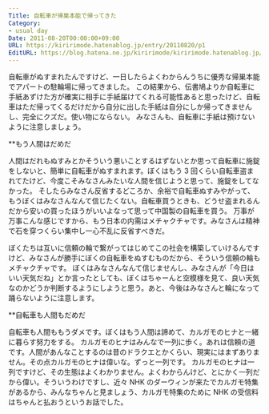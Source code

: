 ```yaml
---
Title: 自転車が帰巣本能で帰ってきた
Category:
- usual day
Date: 2011-08-20T00:00:00+09:00
URL: https://kiririmode.hatenablog.jp/entry/20110820/p1
EditURL: https://blog.hatena.ne.jp/kiririmode/kiririmode.hatenablog.jp/atom/entry/8454420450078210917
---
```



自転車がぬすまれたんですけど、一日したらよくわからんうちに優秀な帰巣本能でアパートの駐輪場に帰ってきました。
この結果から、伝書鳩よりか自転車に手紙あずけた方が確実に相手に手紙届けてくれる可能性あると思ったけど、自転車はただ帰ってくるだけだから自分に出した手紙は自分にしか帰ってきませんし、完全にクズだ。使い物にならない。
みなさんも、自転車に手紙は預けないように注意しましょう。

**もう人間はだめだ

人間はだれもぬすみとかそういう悪いことするはずないとか思って自転車に施錠をしないと、簡単に自転車がぬすまれます。ぼくはもう 3 回くらい自転車盗まれてたけど、今度こそみなさんみたいな人間を信じようと思って、施錠をしてなかった。
そしたらみなさん反省するどころか、余裕で自転車ぬすみやがって、もうぼくはみなさんなんて信じたくない。自転車買うときも、どうせ盗まれるんだから安いの買ったほうがいいよなって思って中国製の自転車を買う。
万事が万事こんな感じですから、もう日本の内需はメチャクチャです。みなさんは精神で石を穿つくらい集中し一心不乱に反省すべきだ。

ぼくたちは互いに信頼の輪で繋がってはじめてこの社会を構築していけるんですけど、みなさんが勝手にぼくの自転車をぬすむものだから、そういう信頼の輪もメチャクチャです。
ぼくはみなさんなんて信じませんし、みなさんが「今日はいい天気だね」とか言ったとしても、ぼくはちゃーんと空模様を見て、良い天気なのかどうか判断するようにしようと思う。あと、今後はみなさんと輪になって踊らないように注意します。

**自転車も人間もだめだ

自転車も人間ももうダメです。ぼくはもう人間は諦めて、カルガモのヒナと一緒に暮らす努力をする。
カルガモのヒナはみんなで一列に歩く。あれは信頼の道です。人間があんなことするのは昔のドラクエとかくらい、現実にはまずありません。その点カルガモのヒナは偉いな。ずっと一列です。
カルガモのヒナは一列ですけど、その生態はよくわかりません。よくわからんけど、とにかく一列だから偉い。そういうわけですし、近々 NHK のダーウィンが来たでカルガモ特集があるから、みんなちゃんと見ましょう、カルガモ特集のために NHK の受信料はちゃんと払おうというお話でした。
